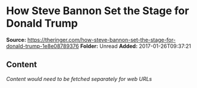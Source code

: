 # How Steve Bannon Set the Stage for Donald Trump

**Source:** https://theringer.com/how-steve-bannon-set-the-stage-for-donald-trump-1e8e08789376
**Folder:** Unread
**Added:** 2017-01-26T09:37:21




## Content
*Content would need to be fetched separately for web URLs*

